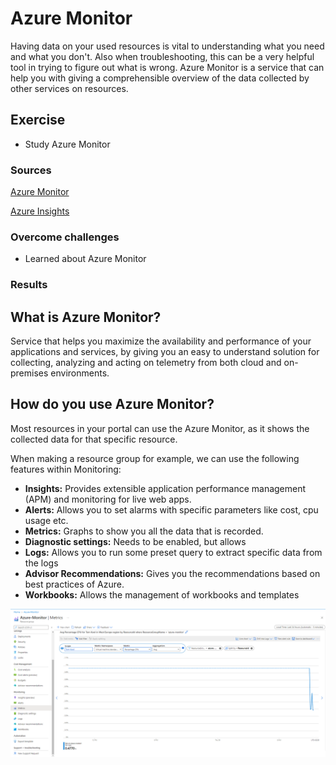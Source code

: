 # Azure Monitor
Having data on your used resources is vital to understanding what you need and what you don't. Also when troubleshooting, this can be a very helpful tool in trying to figure out what is wrong. Azure Monitor is a service that can help you with giving a comprehensible overview of the data collected by other services on resources.

## Exercise
- Study Azure Monitor

### Sources
[Azure Monitor]()

[Azure Insights](https://docs.microsoft.com/en-us/azure/azure-monitor/app/app-insights-overview)

### Overcome challenges
- Learned about Azure Monitor

### Results

## **What is Azure Monitor?**
Service that helps you maximize the availability and performance of your applications and services, by giving you an easy to understand solution for collecting, analyzing and acting on telemetry from both cloud and on-premises environments.

## **How do you use Azure Monitor?**
Most resources in your portal can use the Azure Monitor, as it shows the collected data for that specific resource.

When making a resource group for example, we can use the following features within Monitoring:
- **Insights:** Provides extensible application performance management (APM) and monitoring for live web apps.
- **Alerts:** Allows you to set alarms with specific parameters like cost, cpu usage etc.
- **Metrics:** Graphs to show you all the data that is recorded.
- **Diagnostic settings:** Needs to be enabled, but allows 
- **Logs:** Allows you to run some preset query to extract specific data from the logs
- **Advisor Recommendations:** Gives you the recommendations based on best practices of Azure.
- **Workbooks:** Allows the management of workbooks and templates

![Azure Monitor VM](../00_includes/05_Azure/Azure%20Monitor/SS_MonitorVM.png)